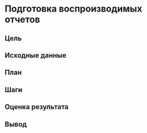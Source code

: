 # Подготовка воспроизводимых отчетов
## Цель
## Исходные данные
## План
## Шаги
## Оценка результата
## Вывод

